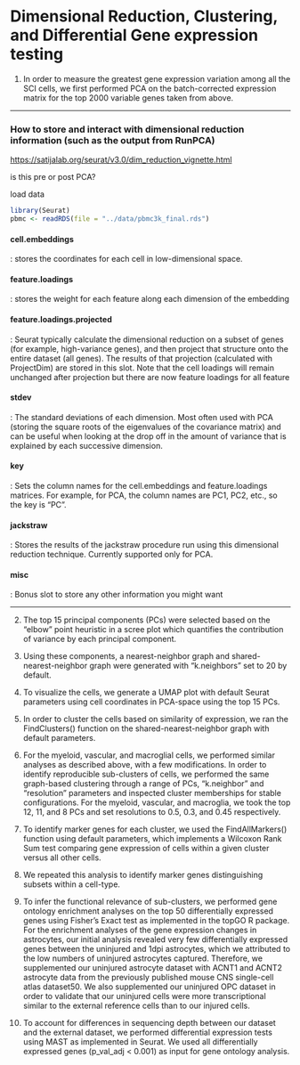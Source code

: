 

# Dimensional Reduction, Clustering, and Differential Gene expression testing

1) In order to measure the greatest gene expression variation among all the SCI cells, we first performed PCA on the batch-corrected expression matrix for the top 2000 variable genes taken from above.

---



<h3>  How to store and interact with dimensional reduction information (such as the output from RunPCA)  </h3>

https://satijalab.org/seurat/v3.0/dim_reduction_vignette.html

is this pre or post PCA?

load data

```R
library(Seurat)
pbmc <- readRDS(file = "../data/pbmc3k_final.rds")
```

<h4> cell.embeddings </h4>: stores the coordinates for each cell in low-dimensional space.

<h4> feature.loadings</h4>: stores the weight for each feature along each dimension of the embedding

<h4>feature.loadings.projected</h4>: Seurat typically calculate the dimensional reduction on a subset of genes (for example, high-variance genes), and then project that structure onto the entire dataset (all genes). The results of that projection (calculated with ProjectDim) are stored in this slot. Note that the cell loadings will remain unchanged after projection but there are now feature loadings for all feature

<h4>stdev</h4>: The standard deviations of each dimension. Most often used with PCA (storing the square roots of the eigenvalues of the covariance matrix) and can be useful when looking at the drop off in the amount of variance that is explained by each successive dimension.

<h4>key</h4>: Sets the column names for the cell.embeddings and feature.loadings matrices. For example, for PCA, the column names are PC1, PC2, etc., so the key is “PC”.

<h4>jackstraw</h4>: Stores the results of the jackstraw procedure run using this dimensional reduction technique. Currently supported only for PCA.

<h4>misc</h4>: Bonus slot to store any other information you might want


---


2) The top 15 principal components (PCs) were selected based on the “elbow” point heuristic in a scree plot which quantifies the contribution of variance by each principal component.

3) Using these components, a nearest-neighbor graph and shared-nearest-neighbor graph were generated with “k.neighbors” set to 20 by default.

4) To visualize the cells, we generate a UMAP plot with default Seurat parameters using cell coordinates in PCA-space using the top 15 PCs.

5) In order to cluster the cells based on similarity of expression, we ran the FindClusters() function on the shared-nearest-neighbor graph with default parameters.

6) For the myeloid, vascular, and macroglial cells, we performed similar analyses as described above, with a few modifications. In order to identify reproducible sub-clusters of cells, we performed the same graph-based clustering through a range of PCs, “k.neighbor” and “resolution” parameters and inspected cluster memberships for stable configurations. For the myeloid, vascular, and macroglia, we took the top 12, 11, and 8 PCs and set resolutions to 0.5, 0.3, and 0.45 respectively.

7) To identify marker genes for each cluster, we used the FindAllMarkers() function using default parameters, which implements a Wilcoxon Rank Sum test comparing gene expression of cells within a given cluster versus all other cells.

8) We repeated this analysis to identify marker genes distinguishing subsets within a cell-type.

9) To infer the functional relevance of sub-clusters, we performed gene ontology enrichment analyses on the top 50 differentially expressed genes using Fisher’s Exact test as implemented in the topGO R package. For the enrichment analyses of the gene expression changes in astrocytes, our initial analysis revealed very few differentially expressed genes between the uninjured and 1dpi astrocytes, which we attributed to the low numbers of uninjured astrocytes captured. Therefore, we supplemented our uninjured astrocyte dataset with ACNT1 and ACNT2 astrocyte data from the previously published mouse CNS single-cell atlas dataset50. We also supplemented our uninjured OPC dataset in order to validate that our uninjured cells were more transcriptional similar to the external reference cells than to our injured cells.

10) To account for differences in sequencing depth between our dataset and the external dataset, we performed differential expression tests using MAST as implemented in Seurat. We used all differentially expressed genes (p_val_adj < 0.001) as input for gene ontology analysis.
